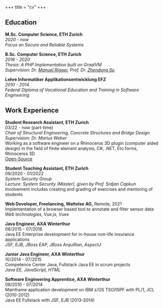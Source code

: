 +++
title = "cv"
+++

## Education
**M.Sc. Computer Science, ETH Zurich**   
_2020 - now_    
_Focus on Secure and Reliable Systems_

**B.Sc. Computer Science, ETH Zurich**   
_2016 - 2020_      
_Thesis: A PHP Implementation built on GraalVM_  
_Supervision: Dr. [Manuel Rigger](https://www.manuelrigger.at/), Prof. Dr. [Zhendong Su](https://people.inf.ethz.ch/suz/)_ 

**Lehre Informatiker Applikationsentwicklung EFZ**    
_2010 - 2014_    
_Federal Diploma of Vocational Education and Training in Software Engineering_


## Work Experience
**Student Research Assistant, ETH Zurich**  
03/22 - now (part-time)   
_Chair of Structural Engineering, Concrete Structures and Bridge Design_    
_Supervision: Dr. Marius Weber_  
Working as a software engineer on a Rhinoceros 3D plugin (computer aided design) in the field of finite
element analysis, C#, .NET, Eto.forms, Rhinoceros 3D  
[Open-Source](https://github.com/kfmResearch-NumericsTeam/StrucEng_Library_Plug_in)


**Student Teaching Assistant, ETH Zurich**  
09/2020 - 01/2022      
_System Security Group_   
_Lecture: System Security (Master), given by Prof. Srdjan Capkun_  
Involvement includes creating and grading of exercises and mentoring of students

**Web Developer, Freelancing, Wattelse AG,** Remote, 2021  
Implementation of a browser based tool to annotate and filter sensor data     
_Web technologies, Vue.js, Vuex_

**Java Engineer, AXA Winterthur**  
08/2015 - 07/2016    
Java EE Enterprise development for in-house non-life insurance applications  
_JSF, EJB, JBoss EAP, JBoss Arquillian, AspectJ_

**Junior Java Engineer, AXA Winterthur**  
10/2014 - 07/2015    
Competence Center Java, Fullstack Java EE in scrum projects  
_Java EE, JavaScript, HTML_


**Software Engineering Apprentice, AXA Winterthur**  
08/2010 - 07/2014  
Mainframe application development on IBM z/OS TSO/ISPF with PL/1, JCL (2010-2012)     
Java EE Fullstack with JSF, EJB (2013-2014)  

[comment]: <> (_PL/1, JCL, DB2, Java EE_)